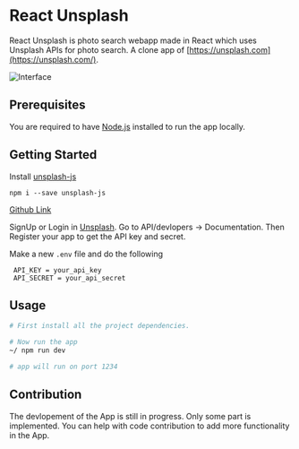 # React Unsplash

React Unsplash is photo search webapp made in React which uses Unsplash APIs for photo search. A clone app of  [https://unsplash.com](https://unsplash.com/).

![Interface](Assets/unsplash.png?raw=true "Web App picture")


## Prerequisites

You are required to have [Node.js](https://nodejs.org/) installed to run the app locally.

## Getting Started

Install [unsplash-js](https://github.com/unsplash/unsplash-js) 

```
npm i --save unsplash-js
```
[Github Link](https://github.com/unsplash/unsplash-js)



SignUp or Login in [Unsplash](https://unsplash.com). Go to API/devlopers ->  Documentation. Then Register your app to get the API key and secret.

Make a new `.env` file and do the following

```
 API_KEY = your_api_key
 API_SECRET = your_api_secret
```

## Usage

```sh
# First install all the project dependencies.

# Now run the app
~/ npm run dev 

# app will run on port 1234

```

## Contribution

The devlopement of the App is still in progress. Only some part is implemented. You can help with 
code contribution to add more functionality in the App.